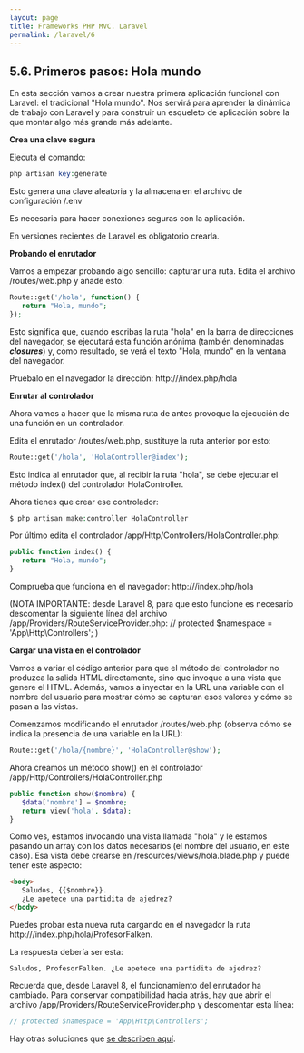 ```yaml
---
layout: page
title: Frameworks PHP MVC. Laravel
permalink: /laravel/6
---
```


## 5.6. Primeros pasos: Hola mundo

En esta sección vamos a crear nuestra primera aplicación funcional con Laravel: el tradicional "Hola mundo". Nos servirá para aprender la dinámica de trabajo con Laravel y para construir un esqueleto de aplicación sobre la que montar algo más grande más adelante.

**Crea una clave segura**

Ejecuta el comando:

```php
php artisan key:generate
```

Esto genera una clave aleatoria y la almacena en el archivo de configuración /.env

Es necesaria para hacer conexiones seguras con la aplicación.

En versiones recientes de Laravel es obligatorio crearla.

**Probando el enrutador**

Vamos a empezar probando algo sencillo: capturar una ruta. Edita el archivo /routes/web.php y añade esto:

```php
Route::get('/hola', function() {
   return "Hola, mundo";
});
```

Esto significa que, cuando escribas la ruta "hola" en la barra de direcciones del navegador, se ejecutará esta función anónima (también denominadas ***closures***) y, como resultado, se verá el texto "Hola, mundo" en la ventana del navegador.

Pruébalo en el navegador la dirección: http://<mi-ruta>/index.php/hola

**Enrutar al controlador**

Ahora vamos a hacer que la misma ruta de antes provoque la ejecución de una función en un controlador.

Edita el enrutador /routes/web.php, sustituye la ruta anterior por esto:

```php
Route::get('/hola', 'HolaController@index');
```

Esto indica al enrutador que, al recibir la ruta "hola", se debe ejecutar el método index() del controlador HolaController.

Ahora tienes que crear ese controlador:

```php
$ php artisan make:controller HolaController
```

Por último edita el controlador /app/Http/Controllers/HolaController.php:

```php
public function index() {
   return "Hola, mundo";
}
```

Comprueba que funciona en el navegador: http://<mi-ruta>/index.php/hola

(NOTA IMPORTANTE: desde Laravel 8, para que esto funcione es necesario descomentar la siguiente línea del archivo /app/Providers/RouteServiceProvider.php:
 // protected $namespace = 'App\Http\Controllers'; )

**Cargar una vista en el controlador**

Vamos a variar el código anterior para que el método del controlador no produzca la salida HTML directamente, sino que invoque a una vista que genere el HTML. Además, vamos a inyectar en la URL una variable con el nombre del usuario para mostrar cómo se capturan esos valores y cómo se pasan a las vistas.

Comenzamos modificando el enrutador /routes/web.php (observa cómo se indica la presencia de una variable en la URL):

```php
Route::get('/hola/{nombre}', 'HolaController@show');
```

Ahora creamos un método show() en el controlador /app/Http/Controllers/HolaController.php

```php
public function show($nombre) {
   $data['nombre'] = $nombre;
   return view('hola', $data);
}
```

Como ves, estamos invocando una vista llamada "hola" y le estamos pasando un array con los datos necesarios (el nombre del usuario, en este caso). Esa vista debe crearse en /resources/views/hola.blade.php y puede tener este aspecto:

```html
<body>
   Saludos, {{$nombre}}.
   ¿Le apetece una partidita de ajedrez?
</body>
```

Puedes probar esta nueva ruta cargando en el navegador la ruta http://<mi-ruta>/index.php/hola/ProfesorFalken.

La respuesta debería ser esta:

```
Saludos, ProfesorFalken. ¿Le apetece una partidita de ajedrez?
```

Recuerda que, desde Laravel 8, el funcionamiento del enrutador ha cambiado. Para conservar compatibilidad hacia atrás, hay que abrir el archivo /app/Providers/RouteServiceProvider.php y descomentar esta línea:

```php
// protected $namespace = 'App\Http\Controllers';
```

Hay otras soluciones que [se describen aquí](https://litvinjuan.medium.com/how-to-fix-target-class-does-not-exist-in-laravel-8-f9e28b79f8b4).


